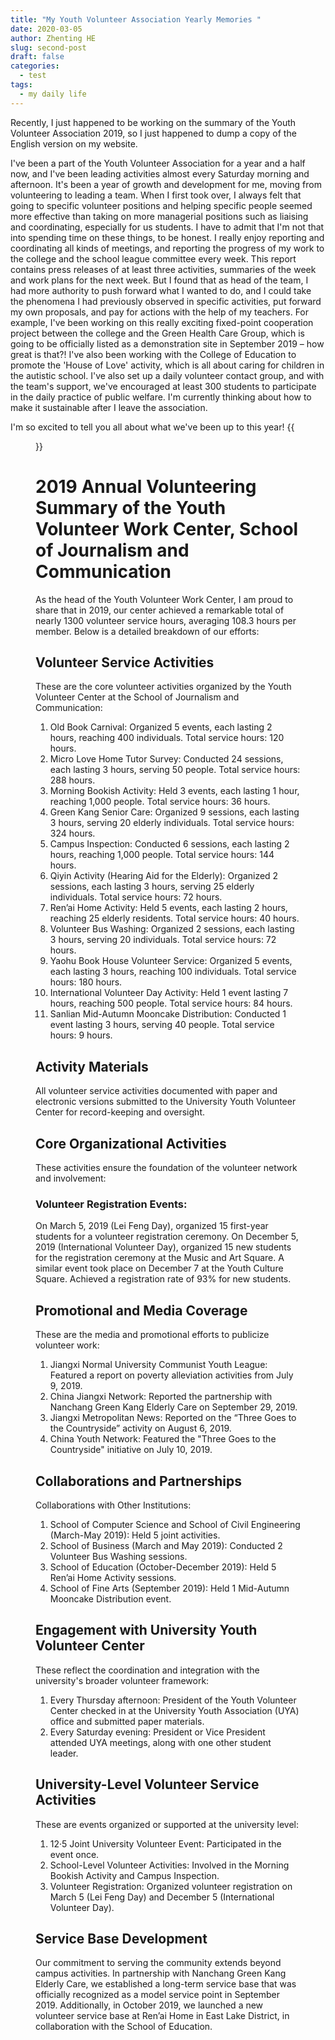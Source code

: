 ```yaml
---
title: "My Youth Volunteer Association Yearly Memories "
date: 2020-03-05
author: Zhenting HE
slug: second-post
draft: false
categories:
  - test
tags:
  - my daily life
---
```

Recently, I just happened to be working on the summary of the Youth Volunteer Association 2019, so I just happened to dump a copy of the English version on my website.

I've been a part of the Youth Volunteer Association for a year and a half now, and I've been leading activities almost every Saturday morning and afternoon. It's been a year of growth and development for me, moving from volunteering to leading a team. When I first took over, I always felt that going to specific volunteer positions and helping specific people seemed more effective than taking on more managerial positions such as liaising and coordinating, especially for us students. I have to admit that I'm not that into spending time on these things, to be honest. I really enjoy reporting and coordinating all kinds of meetings, and reporting the progress of my work to the college and the school league committee every week. This report contains press releases of at least three activities, summaries of the week and work plans for the next week. But I found that as head of the team, I had more authority to push forward what I wanted to do, and I could take the phenomena I had previously observed in specific activities, put forward my own proposals, and pay for actions with the help of my teachers. For example, I've been working on this really exciting fixed-point cooperation project between the college and the Green Health Care Group, which is going to be officially listed as a demonstration site in September 2019 – how great is that?! I've also been working with the College of Education to promote the 'House of Love' activity, which is all about caring for children in the autistic school. I've also set up a daily volunteer contact group, and with the team's support, we've encouraged at least 300 students to participate in the daily practice of public welfare. I'm currently thinking about how to make it sustainable after I leave the association.

I'm so excited to tell you all about what we've been up to this year!
{{<figure src="/images/Young Volunteers Association.jpg" title="Young Volunteers Association" width="600">}}

# 2019 Annual Volunteering Summary of the Youth Volunteer Work Center, School of Journalism and Communication

As the head of the Youth Volunteer Work Center, I am proud to share that in 2019, our center achieved a remarkable total of nearly 1300 volunteer service hours, averaging 108.3 hours per member. Below is a detailed breakdown of our efforts:

## Volunteer Service Activities
These are the core volunteer activities organized by the Youth Volunteer Center at the School of Journalism and Communication:

1. Old Book Carnival: Organized 5 events, each lasting 2 hours, reaching 400 individuals. Total service hours: 120 hours.
2. Micro Love Home Tutor Survey: Conducted 24 sessions, each lasting 3 hours, serving 50 people. Total service hours: 288 hours.
3. Morning Bookish Activity: Held 3 events, each lasting 1 hour, reaching 1,000 people. Total service hours: 36 hours.
4. Green Kang Senior Care: Organized 9 sessions, each lasting 3 hours, serving 20 elderly individuals. Total service hours: 324 hours.
5. Campus Inspection: Conducted 6 sessions, each lasting 2 hours, reaching 1,000 people. Total service hours: 144 hours.
6. Qiyin Activity (Hearing Aid for the Elderly): Organized 2 sessions, each lasting 3 hours, serving 25 elderly individuals. Total service hours: 72 hours.
7. Ren’ai Home Activity: Held 5 events, each lasting 2 hours, reaching 25 elderly residents. Total service hours: 40 hours.
8. Volunteer Bus Washing: Organized 2 sessions, each lasting 3 hours, serving 20 individuals. Total service hours: 72 hours.
9. Yaohu Book House Volunteer Service: Organized 5 events, each lasting 3 hours, reaching 100 individuals. Total service hours: 180 hours.
10. International Volunteer Day Activity: Held 1 event lasting 7 hours, reaching 500 people. Total service hours: 84 hours.
11. Sanlian Mid-Autumn Mooncake Distribution: Conducted 1 event lasting 3 hours, serving 40 people. Total service hours: 9 hours.

## Activity Materials
All volunteer service activities documented with paper and electronic versions submitted to the University Youth Volunteer Center for record-keeping and oversight.
## Core Organizational Activities
These activities ensure the foundation of the volunteer network and involvement:
### Volunteer Registration Events:
On March 5, 2019 (Lei Feng Day), organized 15 first-year students for a volunteer registration ceremony.
On December 5, 2019 (International Volunteer Day), organized 15 new students for the registration ceremony at the Music and Art Square. A similar event took place on December 7 at the Youth Culture Square.
Achieved a registration rate of 93% for new students.

## Promotional and Media Coverage
These are the media and promotional efforts to publicize volunteer work:
1. Jiangxi Normal University Communist Youth League: Featured a report on poverty alleviation activities from July 9, 2019.
2. China Jiangxi Network: Reported the partnership with Nanchang Green Kang Elderly Care on September 29, 2019.
3. Jiangxi Metropolitan News: Reported on the “Three Goes to the Countryside” activity on August 6, 2019.
4. China Youth Network: Featured the "Three Goes to the Countryside" initiative on July 10, 2019.

## Collaborations and Partnerships
Collaborations with Other Institutions:
1. School of Computer Science and School of Civil Engineering (March-May 2019): Held 5 joint activities.
2. School of Business (March and May 2019): Conducted 2 Volunteer Bus Washing sessions.
3. School of Education (October-December 2019): Held 5 Ren’ai Home Activity sessions.
4. School of Fine Arts (September 2019): Held 1 Mid-Autumn Mooncake Distribution event.

## Engagement with University Youth Volunteer Center
These reflect the coordination and integration with the university's broader volunteer framework:
1. Every Thursday afternoon: President of the Youth Volunteer Center checked in at the University Youth Association (UYA) office and submitted paper materials.
2. Every Saturday evening: President or Vice President attended UYA meetings, along with one other student leader.

## University-Level Volunteer Service Activities
These are events organized or supported at the university level:
1. 12·5 Joint University Volunteer Event: Participated in the event once.
2. School-Level Volunteer Activities: Involved in the Morning Bookish Activity and Campus Inspection.
3. Volunteer Registration: Organized volunteer registration on March 5 (Lei Feng Day) and December 5 (International Volunteer Day).

## Service Base Development
Our commitment to serving the community extends beyond campus activities. In partnership with Nanchang Green Kang Elderly Care, we established a long-term service base that was officially recognized as a model service point in September 2019. Additionally, in October 2019, we launched a new volunteer service base at Ren’ai Home in East Lake District, in collaboration with the School of Education.